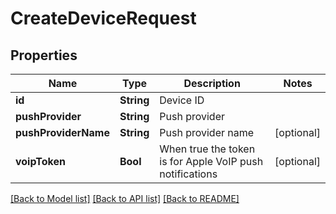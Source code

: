 # CreateDeviceRequest

## Properties
Name | Type | Description | Notes
------------ | ------------- | ------------- | -------------
**id** | **String** | Device ID | 
**pushProvider** | **String** | Push provider | 
**pushProviderName** | **String** | Push provider name | [optional] 
**voipToken** | **Bool** | When true the token is for Apple VoIP push notifications | [optional] 

[[Back to Model list]](../README.md#documentation-for-models) [[Back to API list]](../README.md#documentation-for-api-endpoints) [[Back to README]](../README.md)


